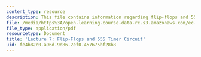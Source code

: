 ```yaml
---
content_type: resource
description: This file contains information regarding flip-flops and 555 timer circuit.
file: /media/https%3A/open-learning-course-data-rc.s3.amazonaws.com/ec-s06-practical-electronics-fall-2004/fe4b82c0a96d9d862ef0457675bf28b8_MITEC_S06F04_lec07.pdf
file_type: application/pdf
resourcetype: Document
title: 'Lecture 7: Flip-Flops and 555 Timer Circuit'
uid: fe4b82c0-a96d-9d86-2ef0-457675bf28b8
---
```

